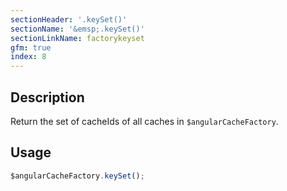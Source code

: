 ```yaml
---
sectionHeader: '.keySet()'
sectionName: '&emsp;.keySet()'
sectionLinkName: factorykeyset
gfm: true
index: 8
---
```

## Description
Return the set of cacheIds of all caches in `$angularCacheFactory`.

## Usage

```javascript
$angularCacheFactory.keySet();
```